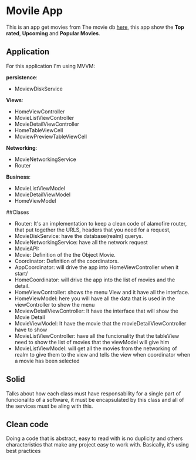 # Movile App

This is an app get movies from The movie db [here](https://developers.themoviedb.org/), this app show the **Top rated**, **Upcoming** and **Popular Movies**.

## Application

For this application I'm using MVVM:

**persistence**:

* MoviewDiskService

**Views**:

* HomeViewController
* MovieListViewController
* MovieDetailViewController
* HomeTableViewCell
* MoviewPreviewTableViewCell

**Networking**:

* MovieNetworkingService
* Router

**Business**:

* MovieListViewModel
* MovieDetailViewModel
* HomeViewModel

##Clases
* Router: It's an implementation to keep a clean code of alamofire router, that put together the URLS, headers that you need for a request,
* MovieDiskService: have the database(realm) querys. 
* MovieNetworkingService: have all the network request
* MovieAPI:
* Movie: Definition of the the Object Movie.
* Coordinator: Definition of the coordinators.
* AppCoordinator: will drive the app into HomeViewController when it start/
* HomeCoordinator: will drive the app into  the list of movies and the detail.
* HomeViewController: shows the menu View and it have all the interface.
* HomeViewModel: here you will have all the data that is used in the viewController to show the menu 
* MoviewDetailViewController: It have the interface that will show the Movie Detail 
* MovieViewModel: It have the movie that the movieDetailViewController have to show
* MovieListViewController: have all the funcionality that the tableView need to show the list of movies that the viewModel will give him
* MovieListViewModel: will get all the movies from the networking of realm to give them to the view and tells the view when coordinator when a movie has been selected 


## Solid

Talks about how each class must have responsability for a single part of funcionalito of a software, it must be encapsulated by this class and all of the services must be aling with this.


## Clean code

Doing a code that is abstract, easy to read with is no duplicity and others characteristics that make any project easy to work with. Basically, it's using best practices






